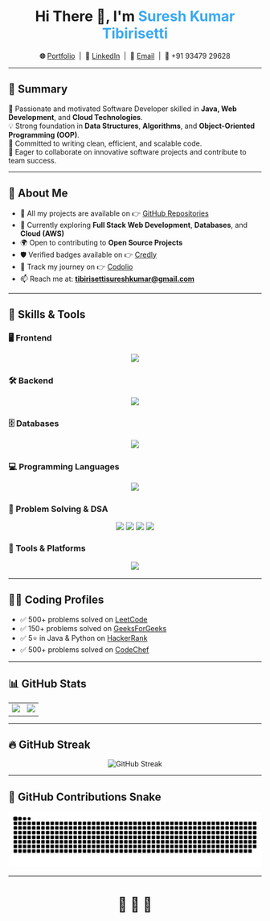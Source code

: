 <h1 align="center">Hi There 👋, I'm <span style="color:#3ba8f4;">Suresh Kumar Tibirisetti</span></h1>

<p align="center">
  <b>🌐</b> <a href="http://tinyurl.com/tibirisetti" target="_blank">Portfolio</a> &nbsp;|&nbsp;
  <b>🔗</b> <a href="https://www.linkedin.com/in/suresh-kumar-tibirisetti-35629620b/" target="_blank">LinkedIn</a> &nbsp;|&nbsp;
  <b>📧</b> <a href="mailto:tibirisettisureshkumar@gmail.com">Email</a> &nbsp;|&nbsp;
  <b>📱</b> +91 93479 29628
</p>

---

## 🌟 Summary

🚀 Passionate and motivated Software Developer skilled in **Java, Web Development**, and **Cloud Technologies**.  
💡 Strong foundation in **Data Structures**, **Algorithms**, and **Object-Oriented Programming (OOP)**.  
🧠 Committed to writing clean, efficient, and scalable code.  
🤝 Eager to collaborate on innovative software projects and contribute to team success.

---

## 💼 About Me

- 🔭 All my projects are available on 👉 [GitHub Repositories](https://github.com/sureshkumartibirisetti?tab=repositories)  
- 🌱 Currently exploring **Full Stack Web Development**, **Databases**, and **Cloud (AWS)**  
- 🌍 Open to contributing to **Open Source Projects**  
- 🛡️ Verified badges available on 👉 [Credly](https://www.credly.com/users/suresh-kumar-tibirisetti)  
- 🧭 Track my journey on 👉 [Codolio](https://codolio.com/profile/Mr_Suresh_Kumar)  
- 📫 Reach me at: **tibirisettisureshkumar@gmail.com**

---

## 🚀 Skills & Tools

### 🖥️ Frontend
<p align="center">
  <img src="https://skillicons.dev/icons?i=html,css,js,react&perline=8" />
</p>

### 🛠️ Backend
<p align="center">
  <img src="https://skillicons.dev/icons?i=nodejs,express,spring&perline=8" />
</p>

### 🗄️ Databases
<p align="center">
  <img src="https://skillicons.dev/icons?i=mongodb,mysql,postgres&perline=8" />
</p>

### 💻 Programming Languages
<p align="center">
  <img src="https://skillicons.dev/icons?i=java,python&perline=8" />
</p>

### 🧠 Problem Solving & DSA
<p align="center">
  <img src="https://img.shields.io/badge/LeetCode-500%2B%20problems-orange?style=for-the-badge&logo=leetcode&logoColor=white" />
  <img src="https://img.shields.io/badge/CodeChef-500%2B%20problems-blueviolet?style=for-the-badge&logo=codechef&logoColor=white" />
  <img src="https://img.shields.io/badge/GeeksForGeeks-150%2B%20problems-brightgreen?style=for-the-badge&logo=geeksforgeeks&logoColor=white" />
  <img src="https://img.shields.io/badge/HackerRank-5%20Star%20Java%20%26%20Python-yellowgreen?style=for-the-badge&logo=hackerrank&logoColor=white" />
</p>

### 🔧 Tools & Platforms
<p align="center">
  <img src="https://skillicons.dev/icons?i=git,github,vscode,linux,aws&perline=8" />
</p>


---

## 👨‍💻 Coding Profiles

- ✅ 500+ problems solved on [LeetCode](https://leetcode.com/u/20MH1A04I2/)
- ✅ 150+ problems solved on [GeeksForGeeks](https://www.geeksforgeeks.org/user/tibirisettisyraq/?ref=header_profile)
- ✅ 5⭐ in Java & Python on [HackerRank](https://www.hackerrank.com/dashboard)
- ✅ 500+ problems solved on [CodeChef](https://www.codechef.com/users/suresh_4i2)

---

## 📊 GitHub Stats

<table align="center">
  <tr>
    <td>
      <img src="https://github-readme-stats.vercel.app/api?username=sureshkumartibirisetti&show_icons=true&theme=default&rank_icon=github&locale=en" width="100%"/>
    </td>
    <td>
      <img src="https://github-readme-stats.vercel.app/api/top-langs/?username=sureshkumartibirisetti&layout=compact&hide_border=true&langs_count=10&theme=default" width="100%"/>
    </td>
  </tr>
</table>



---

## 🔥 GitHub Streak

<p align="center">
  <img src="https://streak-stats.demolab.com/?user=sureshkumartibirisetti&theme=dark" alt="GitHub Streak" />
</p>

---

## 🐍 GitHub Contributions Snake

<p align="center">
  <img src="https://raw.githubusercontent.com/Platane/snk/output/github-contribution-grid-snake.svg" alt="Snake animation" />
</p>

---

<h1 align="center">🙈 🙉 🙊</h1>
